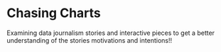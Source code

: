 # Chasing Charts

Examining data journalism stories and interactive pieces to get a better understanding of the stories motivations and intentions!! 
